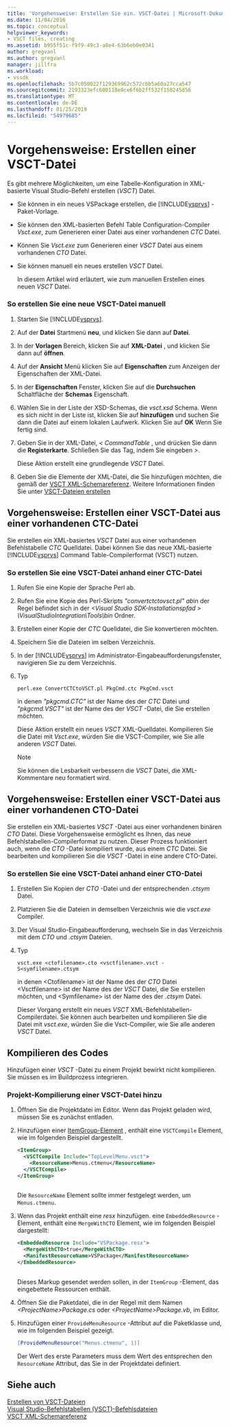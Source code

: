 ```yaml
---
title: 'Vorgehensweise: Erstellen Sie ein. VSCT-Datei | Microsoft-Dokumentation'
ms.date: 11/04/2016
ms.topic: conceptual
helpviewer_keywords:
- VSCT files, creating
ms.assetid: b955f51c-f9f9-49c3-a8e4-63b6eb0e0341
author: gregvanl
ms.author: gregvanl
manager: jillfra
ms.workload:
- vssdk
ms.openlocfilehash: 5b7c050022f129369962c572cbb5a60a27cca547
ms.sourcegitcommit: 2193323efc608118e0ce6f6b2ff532f158245d56
ms.translationtype: MT
ms.contentlocale: de-DE
ms.lasthandoff: 01/25/2019
ms.locfileid: "54979685"
---
```

# <a name="how-to-create-a-vsct-file"></a>Vorgehensweise: Erstellen einer VSCT-Datei  
  
Es gibt mehrere Möglichkeiten, um eine Tabelle-Konfiguration in XML-basierte Visual Studio-Befehl erstellen (*VSCT*) Datei.  
  
- Sie können in ein neues VSPackage erstellen, die [!INCLUDE[vsprvs](../../code-quality/includes/vsprvs_md.md)] -Paket-Vorlage.  
  
- Sie können den XML-basierten Befehl Table Configuration-Compiler *Vsct.exe*, zum Generieren einer Datei aus einer vorhandenen *CTC* Datei.  
  
- Können Sie *Vsct.exe* zum Generieren einer *VSCT* Datei aus einem vorhandenen *CTO* Datei.  
  
- Sie können manuell ein neues erstellen *VSCT* Datei.  
  
  In diesem Artikel wird erläutert, wie zum manuellen Erstellen eines neuen *VSCT* Datei.  
  
### <a name="to-manually-create-a-new-vsct-file"></a>So erstellen Sie eine neue VSCT-Datei manuell  
  
1. Starten Sie [!INCLUDE[vsprvs](../../code-quality/includes/vsprvs_md.md)].  
  
2. Auf der **Datei** Startmenü **neu**, und klicken Sie dann auf **Datei**.  
  
3. In der **Vorlagen** Bereich, klicken Sie auf **XML-Datei** , und klicken Sie dann auf **öffnen**.  
  
4. Auf der **Ansicht** Menü klicken Sie auf **Eigenschaften** zum Anzeigen der Eigenschaften der XML-Datei.  
  
5. In der **Eigenschaften** Fenster, klicken Sie auf die **Durchsuchen** Schaltfläche der **Schemas** Eigenschaft.  
  
6. Wählen Sie in der Liste der XSD-Schemas, die *vsct.xsd* Schema. Wenn es sich nicht in der Liste ist, klicken Sie auf **hinzufügen** und suchen Sie dann die Datei auf einem lokalen Laufwerk. Klicken Sie auf **OK** Wenn Sie fertig sind.  
  
7. Geben Sie in der XML-Datei, *< CommandTable* , und drücken Sie dann die **Registerkarte**. Schließen Sie das Tag, indem Sie eingeben *>*.  
  
    Diese Aktion erstellt eine grundlegende *VSCT* Datei.  
  
8. Geben Sie die Elemente der XML-Datei, die Sie hinzufügen möchten, die gemäß der [VSCT XML-Schemareferenz](../../extensibility/vsct-xml-schema-reference.md). Weitere Informationen finden Sie unter [VSCT-Dateien erstellen](../../extensibility/internals/authoring-dot-vsct-files.md)  
  
<a name="how-to-create-a-dot-vsct-file-from-an-existing-dot-ctc-file"></a>

## <a name="how-to-create-a-vsct-file-from-an-existing-ctc-file"></a>Vorgehensweise: Erstellen einer VSCT-Datei aus einer vorhandenen CTC-Datei  
  
Sie erstellen ein XML-basiertes *VSCT* Datei aus einer vorhandenen Befehlstabelle *CTC* Quelldatei. Dabei können Sie das neue XML-basierte [!INCLUDE[vsprvs](../../code-quality/includes/vsprvs_md.md)] Command Table-Compilerformat (VSCT) nutzen.  
  
### <a name="to-create-a-vsct-file-from-a-ctc-file"></a>So erstellen Sie eine VSCT-Datei anhand einer CTC-Datei  
  
1. Rufen Sie eine Kopie der Sprache Perl ab.  
  
2. Rufen Sie eine Kopie des Perl-Skripts *"convertctctovsct.pl" ab*in der Regel befindet sich in der  *\<Visual Studio SDK-Installationspfad > \VisualStudioIntegration\Tools\bin* Ordner.  
  
3. Erstellen einer Kopie der *CTC* Quelldatei, die Sie konvertieren möchten.  
  
4. Speichern Sie die Dateien im selben Verzeichnis.  
  
5. In der [!INCLUDE[vsprvs](../../code-quality/includes/vsprvs_md.md)] im Administrator-Eingabeaufforderungsfenster, navigieren Sie zu dem Verzeichnis.  
  
6. Typ  
  
   ```  
   perl.exe ConvertCTCtoVSCT.pl PkgCmd.ctc PkgCmd.vsct  
   ```  
  
    in denen *"pkgcmd.CTC"* ist der Name des der *CTC* Datei und *"pkgcmd.VSCT"* ist der Name des der *VSCT* -Datei, die Sie erstellen möchten.  
  
    Diese Aktion erstellt ein neues *VSCT* XML-Quelldatei. Kompilieren Sie die Datei mit *Vsct.exe*, würden Sie die VSCT-Compiler, wie Sie alle anderen *VSCT* Datei.  
  
   > [!NOTE]
   >  Sie können die Lesbarkeit verbessern die *VSCT* Datei, die XML-Kommentare neu formatiert wird.  
  
<a name="how-to-create-a-dot-vsct-file-from-an-existing-dot-cto-file"></a>

## <a name="how-to-create-a-vsct-file-from-an-existing-cto-file"></a>Vorgehensweise: Erstellen einer VSCT-Datei aus einer vorhandenen CTO-Datei  
  
Sie erstellen ein XML-basiertes *VSCT* -Datei aus einer vorhandenen binären *CTO* Datei. Diese Vorgehensweise ermöglicht es Ihnen, das neue Befehlstabellen-Compilerformat zu nutzen. Dieser Prozess funktioniert auch, wenn die *CTO* -Datei kompiliert wurde, aus einem *CTC* Datei. Sie bearbeiten und kompilieren Sie die *VSCT* -Datei in eine andere CTO-Datei.  
  
### <a name="to-create-a-vsct-file-from-a-cto-file"></a>So erstellen Sie eine VSCT-Datei anhand einer CTO-Datei  
  
1.  Erstellen Sie Kopien der *CTO* -Datei und der entsprechenden *.ctsym* Datei.  
  
2.  Platzieren Sie die Dateien in demselben Verzeichnis wie die *vsct.exe* Compiler.  
  
3.  Der Visual Studio-Eingabeaufforderung, wechseln Sie in das Verzeichnis mit dem *CTO* und *.ctsym* Dateien.  
  
4.  Typ  

    ```
    vsct.exe <ctofilename>.cto <vsctfilename>.vsct -S<symfilename>.ctsym
    ```

     in denen \<Ctofilename\> ist der Name des der *CTO* Datei \<Vsctfilename\> ist der Name des der *VSCT* Datei, die Sie erstellen möchten, und \<Symfilename\> ist der Name des der *.ctsym* Datei.  
  
     Dieser Vorgang erstellt ein neues *VSCT* XML-Befehlstabellen-Compilerdatei. Sie können auch bearbeiten und kompilieren Sie die Datei mit *vsct.exe*, würden Sie die Vsct-Compiler, wie Sie alle anderen *VSCT* Datei.  
  
## <a name="compile-the-code"></a>Kompilieren des Codes  
 Hinzufügen einer *VSCT* -Datei zu einem Projekt bewirkt nicht kompilieren. Sie müssen es im Buildprozess integrieren.  
  
### <a name="to-add-a-vsct-file-to-project-compilation"></a>Projekt-Kompilierung einer VSCT-Datei hinzu  
  
1.  Öffnen Sie die Projektdatei im Editor. Wenn das Projekt geladen wird, müssen Sie es zunächst entladen.  
  
2.  Hinzufügen einer [ItemGroup-Element](../../msbuild/itemgroup-element-msbuild.md) , enthält eine `VSCTCompile` Element, wie im folgenden Beispiel dargestellt.  
  
    ```xml  
    <ItemGroup>  
      <VSCTCompile Include="TopLevelMenu.vsct">  
        <ResourceName>Menus.ctmenu</ResourceName>  
      </VSCTCompile>  
    </ItemGroup>  
  
    ```  
  
     Die `ResourceName` Element sollte immer festgelegt werden, um `Menus.ctmenu`.  
  
3.  Wenn das Projekt enthält eine *resx* hinzufügen. eine `EmbeddedResource` -Element, enthält eine `MergeWithCTO` Element, wie im folgenden Beispiel dargestellt:  
  
    ```xml  
    <EmbeddedResource Include="VSPackage.resx">  
      <MergeWithCTO>true</MergeWithCTO>  
      <ManifestResourceName>VSPackage</ManifestResourceName>  
    </EmbeddedResource>  
  
    ```  
  
     Dieses Markup gesendet werden sollen, in der `ItemGroup` -Element, das eingebettete Ressourcen enthält.  
  
4.  Öffnen Sie die Paketdatei, die in der Regel mit dem Namen  *\<ProjectName\>Package.cs* oder  *\<ProjectName\>Package.vb*, im Editor.  
  
5.  Hinzufügen einer `ProvideMenuResource` -Attribut auf die Paketklasse und, wie im folgenden Beispiel gezeigt.  
  
    ```csharp  
    [ProvideMenuResource("Menus.ctmenu", 1)]  
    ```  
  
     Der Wert des erste Parameters muss dem Wert des entsprechen den `ResourceName` Attribut, das Sie in der Projektdatei definiert.  
  
## <a name="see-also"></a>Siehe auch  
 [Erstellen von VSCT-Dateien](../../extensibility/internals/authoring-dot-vsct-files.md)   
 [Visual Studio-Befehlstabellen (VSCT)-Befehlsdateien](../../extensibility/internals/visual-studio-command-table-dot-vsct-files.md)   
 [VSCT XML-Schemareferenz](../../extensibility/vsct-xml-schema-reference.md)